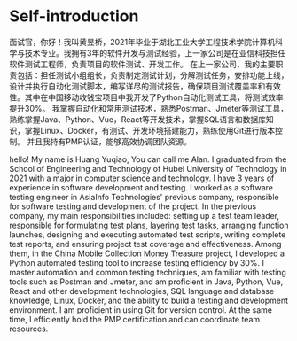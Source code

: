# Self-introduction

面试官，你好！我叫黄昱桥，2021年毕业于湖北工业大学工程技术学院计算机科学与技术专业。我拥有3年的软件开发与测试经验，上一家公司是在亚信科技担任软件测试工程师，负责项目的软件测试、开发工作。
在上一家公司，我的主要职责包括：担任测试小组组长，负责制定测试计划，分解测试任务，安排功能上线，设计并执行自动化测试脚本，编写详尽的测试报告，确保项目测试覆盖率和有效性。其中在中国移动收钱宝项目中我开发了Python自动化测试工具，将测试效率提升30%。
我掌握自动化和常用测试技术，熟悉Postman、Jmeter等测试工具，熟练掌握Java、Python、Vue，React等开发技术，掌握SQL语言和数据库知识，掌握Linux、Docker，有测试、开发环境搭建能力，熟练使用Git进行版本控制。 并且我持有PMP认证，能够高效协调团队资源。



hello! My name is Huang Yuqiao, You can call me Alan. I graduated from the School of Engineering and Technology of Hubei University of Technology in 2021 with a major in computer science and technology. I have 3 years of experience in software development and testing. I worked as a software testing engineer in AsiaInfo Technologies' previous company, responsible for software testing and development of the project.
In the previous company, my main responsibilities included: setting up a test team leader, responsible for formulating test plans, layering test tasks, arranging function launches, designing and executing automated test scripts, writing complete test reports, and ensuring project test coverage and effectiveness. Among them, in the China Mobile Collection Money Treasure project, I developed a Python automated testing tool to increase testing efficiency by 30%.
I master automation and common testing techniques, am familiar with testing tools such as Postman and Jmeter, and am proficient in Java, Python, Vue, React and other development technologies, SQL language and database knowledge, Linux, Docker, and the ability to build a testing and development environment. I am proficient in using Git for version control. At the same time, I efficiently hold the PMP certification and can coordinate team resources.
